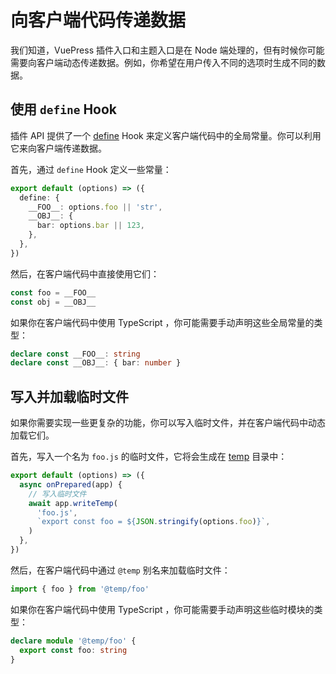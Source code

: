 # 向客户端代码传递数据

我们知道，VuePress 插件入口和主题入口是在 Node 端处理的，但有时候你可能需要向客户端动态传递数据。例如，你希望在用户传入不同的选项时生成不同的数据。

## 使用 `define` Hook

插件 API 提供了一个 [define](../../reference/plugin-api.md#define) Hook 来定义客户端代码中的全局常量。你可以利用它来向客户端传递数据。

首先，通过 `define` Hook 定义一些常量：

```ts
export default (options) => ({
  define: {
    __FOO__: options.foo || 'str',
    __OBJ__: {
      bar: options.bar || 123,
    },
  },
})
```

然后，在客户端代码中直接使用它们：

```ts
const foo = __FOO__
const obj = __OBJ__
```

如果你在客户端代码中使用 TypeScript ，你可能需要手动声明这些全局常量的类型：

```ts
declare const __FOO__: string
declare const __OBJ__: { bar: number }
```

## 写入并加载临时文件

如果你需要实现一些更复杂的功能，你可以写入临时文件，并在客户端代码中动态加载它们。

首先，写入一个名为 `foo.js` 的临时文件，它将会生成在 [temp](../../reference/config.md#temp) 目录中：

```ts
export default (options) => ({
  async onPrepared(app) {
    // 写入临时文件
    await app.writeTemp(
      'foo.js',
      `export const foo = ${JSON.stringify(options.foo)}`,
    )
  },
})
```

然后，在客户端代码中通过 `@temp` 别名来加载临时文件：

```ts
import { foo } from '@temp/foo'
```

如果你在客户端代码中使用 TypeScript ，你可能需要手动声明这些临时模块的类型：

```ts
declare module '@temp/foo' {
  export const foo: string
}
```
